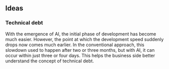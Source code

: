 ## Ideas

### Technical debt

With the emergence of AI, the initial phase of development has become much easier.
However, the point at which the development speed suddenly drops now comes much earlier.
In the conventional approach, this slowdown used to happen after two or three months,
but with AI, it can occur within just three or four days.
This helps the business side better understand the concept of technical debt.
